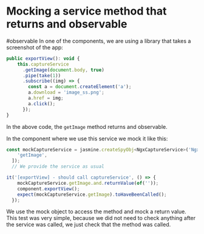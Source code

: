 # Mocking a service method that returns and observable
#observable
In one of the components, we are using a library that takes a screenshot of the app:

```js
public exportView(): void {
    this.captureService
      .getImage(document.body, true)
      .pipe(take(1))
      .subscribe((img) => {
        const a = document.createElement('a');
        a.download = 'image_ss.png';
        a.href = img;
        a.click();
      });
}
```

In the above code, the `getImage` method returns and observable.

In the component where we use this service we mock it like this:

```js
const mockCaptureService = jasmine.createSpyObj<NgxCaptureService>('NgxCaptureService', [
    'getImage',
  ]);
  // We provide the service as usual

it('[exportView] - should call captureService', () => {
    mockCaptureService.getImage.and.returnValue(of(''));
    component.exportView();
    expect(mockCaptureService.getImage).toHaveBeenCalled();
  });
```

We use the mock object to access the method and mock a return value. This test was very simple, because we did not need to check anything after the service was called, we just check that the method was called.